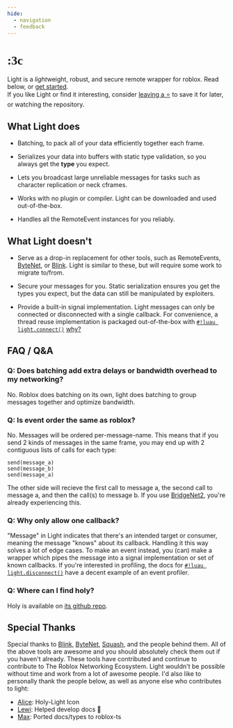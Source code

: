 ```yaml
---
hide:
  - navigation
  - feedback
---
```


# <span style="font-family:Comic Neue; font-weight:900">:3c</span>

Light is a *light*weight, robust, and secure remote wrapper for roblox. Read below, or [get started](quick-start/index.md).
<br>If you like Light or find it interesting, consider [leaving a ⭐](https://github.com/hardlyardi/light/) to save it for later, or watching the repository.

## What Light does

- Batching, to pack all of your data efficiently together each frame.

- Serializes your data into buffers with static type validation, so you always get the **type** you expect.

- Lets you broadcast large unreliable messages for tasks such as character replication or neck cframes.

- Works with no plugin or compiler. Light can be downloaded and used out-of-the-box.

- Handles all the RemoteEvent instances for you reliably.

## What Light doesn't

- Serve as a drop-in replacement for other tools, such as RemoteEvents,
<a href="https://github.com/ffrostfall/ByteNet" target="_blank">ByteNet</a>,
or <a href="https://github.com/1Axen/blink" target="_blank">Blink</a>.
Light is similar to these, but will require some work to migrate to/from.

- Secure your messages for you.
Static serialization ensures you get the types you expect, but the data can still be manipulated by exploiters.

- Provide a built-in signal implementation.
Light messages can only be connected or disconnected with a single callback. For convenience, a thread reuse
implementation is packaged out-of-the-box with [`#!luau light.connect()`](./api/network/messages/listening/connect.md)
[why?](#q-why-only-allow-one-callback)

## FAQ / Q&A

### Q: Does batching add extra delays or bandwidth overhead to my networking?

No. Roblox does batching on its own, light does batching to group messages together and optimize bandwidth.

### Q: Is event order the same as roblox?

No. Messages will be ordered per-message-name. This means that if you send 2 kinds of messages in the same frame, you
may end up with 2 contiguous lists of calls for each type:

```luau
send(message_a)
send(message_b)
send(message_a)
```

The other side will recieve the first call to message a, the second call to message a, and then the call(s) to message
b. If you use <a href="https://github.com/ffrostfall/BridgeNet2" target="_blank">BridgeNet2</a>, you're already
experiencing this.

### Q: Why only allow one callback?

"Message" in Light indicates that there's an intended target or consumer, meaning the message "knows" about its
callback. Handling it this way solves a lot of edge cases. To make an event instead, you (can) make a wrapper which pipes
the message into a signal implementation or set of known callbacks. If you're interested in
profiling, the docs for [`#!luau light.disconnect()`](./api/network/messages/listening/disconnect.md) have a decent
example of an event profiler.

### Q: Where can I find holy?

Holy is available on [its github repo](https://placeholder.gg/).

## Special Thanks

Special thanks to
<a href="https://github.com/1Axen/blink" target="_blank">Blink</a>,
<a href="https://github.com/ffrostfall/ByteNet" target="_blank">ByteNet</a>,
<a href="https://github.com/Data-Oriented-House/Squash" target="_blank">Squash</a>,
and the people behind them. All of the above tools are awesome and you should absolutely check them out if you haven't
already. These tools have contributed and continue to contribute to The Roblox Networking Ecosystem. Light wouldn't be
possible without time and work from a lot of awesome people. I'd also like to personally thank the people below, as well
as anyone else who contributes to light:

- <a href="https://github.com/alicesaidhi/" target="_blank">Alice</a>: Holy-Light Icon
- <a href="https://github.com/lewisakura/" target="_blank">Lewi</a>: Helped develop docs :pray:
- <a href="https://github.com/gurrrrrrett3/" target="_blank">Max</a>: Ported docs/types to roblox-ts
